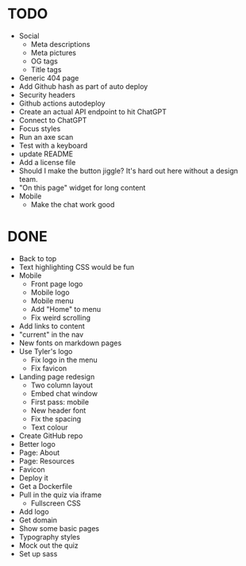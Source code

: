 # TODO

- Social
  - Meta descriptions
  - Meta pictures
  - OG tags
  - Title tags
- Generic 404 page
- Add Github hash as part of auto deploy
- Security headers
- Github actions autodeploy
- Create an actual API endpoint to hit ChatGPT
- Connect to ChatGPT
- Focus styles
- Run an axe scan
- Test with a keyboard
- update README
- Add a license file
- Should I make the button jiggle? It's hard out here without a design team.
- "On this page" widget for long content
- Mobile
  - Make the chat work good

# DONE

- Back to top
- Text highlighting CSS would be fun
- Mobile
  - Front page logo
  - Mobile logo
  - Mobile menu
  - Add "Home" to menu
  - Fix weird scrolling
- Add links to content
- "current" in the nav
- New fonts on markdown pages
- Use Tyler's logo
  - Fix logo in the menu
  - Fix favicon
- Landing page redesign
  - Two column layout
  - Embed chat window
  - First pass: mobile
  - New header font
  - Fix the spacing
  - Text colour
- Create GitHub repo
- Better logo
- Page: About
- Page: Resources
- Favicon
- Deploy it
- Get a Dockerfile
- Pull in the quiz via iframe
  - Fullscreen CSS
- Add logo
- Get domain
- Show some basic pages
- Typography styles
- Mock out the quiz
- Set up sass
